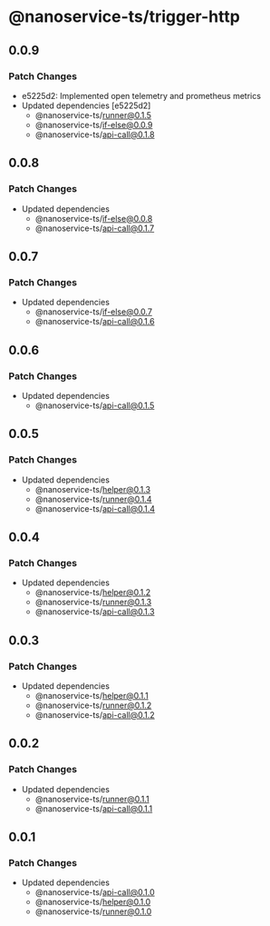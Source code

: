 # @nanoservice-ts/trigger-http

## 0.0.9

### Patch Changes

- e5225d2: Implemented open telemetry and prometheus metrics
- Updated dependencies [e5225d2]
  - @nanoservice-ts/runner@0.1.5
  - @nanoservice-ts/if-else@0.0.9
  - @nanoservice-ts/api-call@0.1.8

## 0.0.8

### Patch Changes

- Updated dependencies
  - @nanoservice-ts/if-else@0.0.8
  - @nanoservice-ts/api-call@0.1.7

## 0.0.7

### Patch Changes

- Updated dependencies
  - @nanoservice-ts/if-else@0.0.7
  - @nanoservice-ts/api-call@0.1.6

## 0.0.6

### Patch Changes

- Updated dependencies
  - @nanoservice-ts/api-call@0.1.5

## 0.0.5

### Patch Changes

- Updated dependencies
  - @nanoservice-ts/helper@0.1.3
  - @nanoservice-ts/runner@0.1.4
  - @nanoservice-ts/api-call@0.1.4

## 0.0.4

### Patch Changes

- Updated dependencies
  - @nanoservice-ts/helper@0.1.2
  - @nanoservice-ts/runner@0.1.3
  - @nanoservice-ts/api-call@0.1.3

## 0.0.3

### Patch Changes

- Updated dependencies
  - @nanoservice-ts/helper@0.1.1
  - @nanoservice-ts/runner@0.1.2
  - @nanoservice-ts/api-call@0.1.2

## 0.0.2

### Patch Changes

- Updated dependencies
  - @nanoservice-ts/runner@0.1.1
  - @nanoservice-ts/api-call@0.1.1

## 0.0.1

### Patch Changes

- Updated dependencies
  - @nanoservice-ts/api-call@0.1.0
  - @nanoservice-ts/helper@0.1.0
  - @nanoservice-ts/runner@0.1.0
